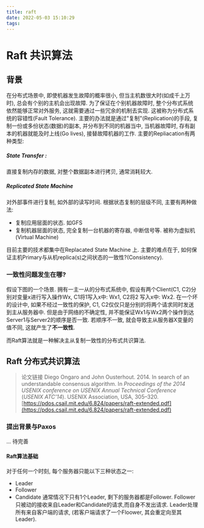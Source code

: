 ```yaml
---
title: raft
date: 2022-05-03 15:10:29
tags:
---
```

# Raft 共识算法

## 背景

在分布式场景中, 即使机器发生故障的概率很小, 但当主机数很大时(如成千上万时), 总会有个别的主机会出现故障. 为了保证在个别机器故障时, 整个分布式系统依然能够正常对外服务, 这就需要通过一些冗余的机制去实现. 这被称为分布式系统的容错性(Fault Tolerance). 
主要的办法就是通过"复制"(Replication)的手段, 复制一份或多份状态(数据)的副本, 并分布到不同的机器当中, 当机器故障时, 存有副本的机器就能及时上线(Go lives), 接替故障机器的工作.
主要的Repliacation有两种类型:
##### State Transfer : 
直接复制内存的数据, 对整个数据副本进行拷贝, 通常消耗较大.
##### Replicated State Machine
对外部事件进行复制, 如外部的读写时间. 根据状态复制的层级不同, 主要有两种做法:
- 复制应用层面的状态. 如GFS
- 复制机器层面的状态, 完全复制一台机器的寄存器, 中断信号等. 被称为虚拟机(Virtual Machine)

目前主要的技术都集中在Replacated State Machine 上. 主要的难点在于, 如何保证主机Primary与从机replica(s)之间状态的一致性?(Consistency).
### 一致性问题发生在哪?
假设下图的一个场景. 拥有一主一从的分布式系统中, 假设有两个Client(C1, C2)分别对变量x进行写入操作Wx, C1将1写入x中: Wx1, C2将2 写入x中: Wx2. 在一个坏的设计中, 如果不经过一致性的保护, C1, C2仅仅只是分别的将两个请求同时发送到主从服务器中. 但是由于网络的不确定性, 并不能保证Wx1与Wx2两个操作到达Server1与Server2的顺序是否一致. 若顺序不一致, 就会导致主从服务器X变量的值不同, 这就产生了**不一致性**.

而Raft算法就是一种解决主从复制一致性的分布式共识算法.

## Raft 分布式共识算法

>论文链接
>Diego Ongaro and John Ousterhout. 2014. In search of an understandable consensus algorithm. In <i>Proceedings of the 2014 USENIX conference on USENIX Annual Technical Conference</i> (<i>USENIX ATC'14</i>). USENIX Association, USA, 305–320.
>[https://pdos.csail.mit.edu/6.824/papers/raft-extended.pdf](https://pdos.csail.mit.edu/6.824/papers/raft-extended.pdf)

### 提出背景与Paxos

... 待完善


#### Raft算法基础
对于任何一个时刻, 每个服务器只能以下三种状态之一: 
- Leader
- Follower
- Candidate
通常情况下只有1个Leader, 剩下的服务器都是Follower. Follower只被动的接收来自Leader和Candidate的请求,而自身不发出请求. Leader处理所有来自客户端的请求, (若客户端请求了一个Floower, 其会重定向至其Leader).
